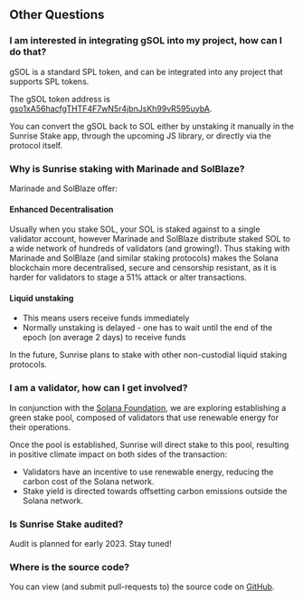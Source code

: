 ## Other Questions
### I am interested in integrating gSOL into my project, how can I do that?

gSOL is a standard SPL token, and can be integrated into any project that supports SPL tokens.

The gSOL token address is [gso1xA56hacfgTHTF4F7wN5r4jbnJsKh99vR595uybA](https://explorer.solana.com/address/gso1xA56hacfgTHTF4F7wN5r4jbnJsKh99vR595uybA).

You can convert the gSOL back to SOL either by unstaking it manually in the Sunrise Stake app, through the upcoming JS library, or directly via the protocol itself.

### Why is Sunrise staking with Marinade and SolBlaze?
Marinade and SolBlaze offer:

#### Enhanced Decentralisation
Usually when you stake SOL, your SOL is staked against to a single validator account, however Marinade and SolBlaze distribute staked SOL to a wide network of hundreds of validators (and growing!).
Thus staking with Marinade and SolBlaze (and similar staking protocols) makes the Solana blockchain more decentralised, secure and censorship resistant, as it is harder for validators to stage a 51% attack or alter transactions.

#### Liquid unstaking
- This means users receive funds immediately
- Normally unstaking is delayed - one has to wait until the end of the epoch (on average 2 days) to receive funds

In the future, Sunrise plans to stake with other non-custodial liquid staking protocols.


### I am a validator, how can I get involved?

In conjunction with the [Solana Foundation](https://solana.org/), we are exploring establishing a green stake pool, composed of validators that use renewable energy for their operations.

Once the pool is established, Sunrise will direct stake to this pool, resulting in positive climate impact on both sides of the transaction:

* Validators have an incentive to use renewable energy, reducing the carbon cost of the Solana network.
* Stake yield is directed towards offsetting carbon emissions outside the Solana network.


### Is Sunrise Stake audited?

Audit is planned for early 2023. Stay tuned!


### Where is the source code?

You can view (and submit pull-requests to) the source code on [GitHub](https://github.com/sunrise-stake).
